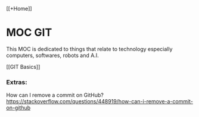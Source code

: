 [[+Home]]

# MOC GIT
This MOC is dedicated to things that relate to technology especially computers, softwares, robots and A.I.

[[GIT Basics]]




### Extras:

How can I remove a commit on GitHub?
https://stackoverflow.com/questions/448919/how-can-i-remove-a-commit-on-github

